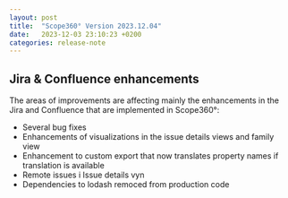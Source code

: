 ```yaml
---
layout: post
title:  "Scope360° Version 2023.12.04"
date:   2023-12-03 23:10:23 +0200
categories: release-note
---
```


## Jira & Confluence enhancements

The areas of improvements are affecting mainly the enhancements in the Jira and Confluence that are implemented in Scope360°:

- Several bug fixes
- Enhancements of visualizations in the issue details views and family view
- Enhancement to custom export that now translates property names if translation is available
- Remote issues i Issue details vyn
- Dependencies to lodash remoced from production code
